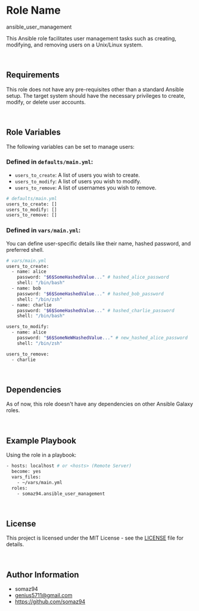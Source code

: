 # Role Name

ansible_user_management

This Ansible role facilitates user management tasks such as creating, modifying, and removing users on a Unix/Linux system.

<br/>

## Requirements

This role does not have any pre-requisites other than a standard Ansible setup. The target system should have the necessary privileges to create, modify, or delete user accounts.

<br/>

## Role Variables

The following variables can be set to manage users:

### Defined in `defaults/main.yml`:
- `users_to_create`: A list of users you wish to create.
- `users_to_modify`: A list of users you wish to modify.
- `users_to_remove`: A list of usernames you wish to remove.

```bash
# defaults/main.yml
users_to_create: []
users_to_modify: []
users_to_remove: []
```

### Defined in `vars/main.yml`:

You can define user-specific details like their name, hashed password, and preferred shell.

```bash
# vars/main.yml
users_to_create:
  - name: alice
    password: "$6$SomeHashedValue..." # hashed_alice_password
    shell: "/bin/bash"
  - name: bob
    password: "$6$SomeHashedValue..." # hashed_bob_password
    shell: "/bin/zsh"
  - name: charlie
    password: "$6$SomeHashedValue..." # hashed_charlie_password
    shell: "/bin/bash"

users_to_modify:
  - name: alice
    password: "$6$SomeNeWHashedValue..." # new_hashed_alice_password
    shell: "/bin/zsh"

users_to_remove:
  - charlie
```

<br/>

## Dependencies

As of now, this role doesn't have any dependencies on other Ansible Galaxy roles.

<br/>

## Example Playbook
Using the role in a playbook:

```bash
- hosts: localhost # or <hosts> (Remote Server)
  become: yes
  vars_files:
    - ~/vars/main.yml
  roles:
    - somaz94.ansible_user_management
```

<br/>

## License

This project is licensed under the MIT License - see the [LICENSE](LICENSE) file for details.

<br/>

## Author Information

- somaz94
- genius5711@gmail.com
- https://github.com/somaz94

